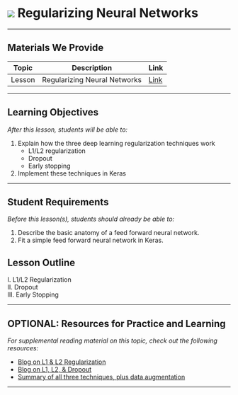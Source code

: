 # ![](https://ga-dash.s3.amazonaws.com/production/assets/logo-9f88ae6c9c3871690e33280fcf557f33.png) Regularizing Neural Networks

---

## Materials We Provide


| Topic | Description | Link |
| --- | --- | --- |
| Lesson | Regularizing Neural Networks | [Link](./starter_code.ipynb)|

---

## Learning Objectives

*After this lesson, students will be able to:*

1. Explain how the three deep learning regularization techniques work
    * L1/L2 regularization
    * Dropout
    * Early stopping
1. Implement these techniques in Keras

---

## Student Requirements

*Before this lesson(s), students should already be able to:*

1. Describe the basic anatomy of a feed forward neural network.
1. Fit a simple feed forward neural network in Keras.

## Lesson Outline


I. L1/L2 Regularization  
II. Dropout  
III. Early Stopping  

---

## OPTIONAL: Resources for Practice and Learning

*For supplemental reading material on this topic, check out the following resources:*

- [Blog on L1 & L2 Regularization](https://www.machinecurve.com/index.php/2020/01/21/what-are-l1-l2-and-elastic-net-regularization-in-neural-networks/)
- [Blog on L1, L2, & Dropout](https://towardsdatascience.com/regularization-in-deep-learning-l1-l2-and-dropout-377e75acc036)
- [Summary of all three techniques, plus data augmentation](https://www.analyticsvidhya.com/blog/2018/04/fundamentals-deep-learning-regularization-techniques/)

---